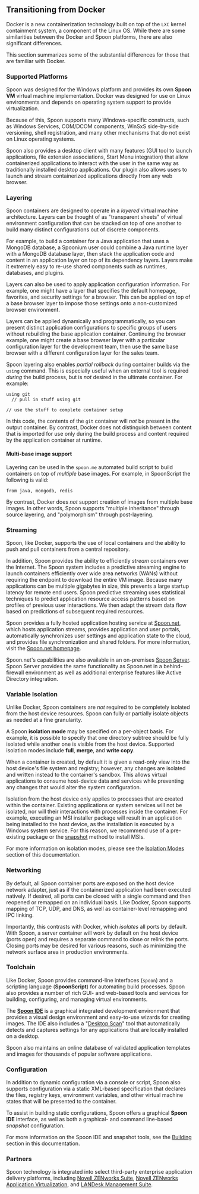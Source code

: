 ## Transitioning from Docker

Docker is a new containerization technology built on top of the `LXC` kernel containment system, a component of the Linux OS. While there are some similarities between the Docker and Spoon platforms, there are also significant differences.

This section summarizes some of the substantial differences for those that are familiar with Docker.

### Supported Platforms

Spoon was designed for the Windows platform and provides its own **Spoon VM** virtual machine implementation. Docker was designed for use on Linux environments and depends on operating system support to provide virtualization.

Because of this, Spoon supports many Windows-specific constructs, such as Windows Services, COM/DCOM components, WinSxS side-by-side versioning, shell registration, and many other mechanisms that do not exist on Linux operating systems.

Spoon also provides a desktop client with many features (GUI tool to launch applications, file extension associations, Start Menu integration) that allow containerized applications to interact with the user in the same way as traditionally installed desktop applications. Our plugin also allows users to launch and stream containerized applications directly from any web browser.

### Layering

Spoon containers are designed to operate in a *layered* virtual machine architecture. Layers can be thought of as "transparent sheets" of virtual environment configuration that can be stacked on top of one another to build many distinct configurations out of discrete components.

For example, to build a container for a Java application that uses a MongoDB database, a Spoonium user could combine a Java runtime layer with a MongoDB database layer, then stack the application code and content in an application layer on top of its dependency layers. Layers make it extremely easy to re-use shared components such as runtimes, databases, and plugins.

Layers can also be used to apply application configuration information. For example, one might have a layer that specifies the default homepage, favorites, and security settings for a browser. This can be applied on top of a base browser layer to impose those settings onto a non-customized browser environment.

Layers can be applied dynamically and programmatically, so you can present distinct application configurations to specific groups of users without rebuilding the base application container. Continuing the browser example, one might create a base browser layer with a particular configuration layer for the development team, then use the same base browser with a different configuration layer for the sales team.

Spoon layering also enables *partial rollback* during container builds via the `using` command. This is especially useful when an external tool is required *during* the build process, but is *not* desired in the ultimate container. For example:

    using git
	  // pull in stuff using git
	
	// use the stuff to complete container setup

In this code, the contents of the `git` container will *not* be present in the output container. By contrast, Docker does not distinguish between content that is imported for use only during the build process and content required by the application container at runtime.

#### Multi-base image support

Layering can be used in the `spoon.me` automated build script to build containers on top of *multiple* base images. For example, in SpoonScript the following is valid:

    from java, mongodb, redis

By contrast, Docker does *not* support creation of images from multiple base images. In other words, Spoon supports "multiple inheritance" through source layering, and "polymorphism" through post-layering.

### Streaming

Spoon, like Docker, supports the use of local containers and the ability to push and pull containers from a central
repository.

In addition, Spoon provides the ability to efficiently *stream* containers over the Internet. The Spoon system includes a predictive streaming engine to launch containers efficiently over wide area networks (WANs) without requiring the endpoint to download the entire VM image. Because many applications can be multiple gigabytes in size, this prevents a large startup latency for remote end users. Spoon predictive streaming uses statistical techniques to predict application resource access patterns based on profiles of previous user interactions. We then adapt the stream data flow based on predictions of subsequent required resources.

Spoon provides a fully hosted application hosting service at [Spoon.net](http://spoon.net), which hosts application streams, provides application and user portals, automatically synchronizes user settings and application state to the cloud, and provides file synchronization and shared folders. For more information, visit the [Spoon.net homepage](http://spoon.net).

Spoon.net's capabilities are also available in an on-premises [Spoon Server](http://spoon.net/server). Spoon Server provides the same functionality as Spoon.net in a behind-firewall environment as well as additional enterprise features like Active Directory integration.

### Variable Isolation

Unlike Docker, Spoon containers are *not* required to be completely isolated from the host device resources. Spoon can fully or partially isolate objects as needed at a fine granularity.

A Spoon **isolation mode** may be specified on a per-object basis. For example, it is possible to specify that one directory subtree should be fully isolated while another one is visible from the host device. Supported isolation modes include **full**, **merge**, and **write copy**.

When a container is created, by default it is given a read-only view into the host device's file system and registry; however, any changes are isolated and written instead to the container's sandbox. This allows virtual applications to consume host-device data and services while preventing any changes that would alter the system configuration. 

Isolation from the host device only applies to processes that are created within the container. Existing applications or system services will not be isolated, nor will their interactions with processes inside the container. For example, executing an MSI installer package will result in an application being installed to the host device, as the installation is executed by a Windows system service. For this reason, we recommend use of a pre-existing package or the [snapshot](/docs/building#snapshotting) method to install MSIs.

For more information on isolation modes, please see the [Isolation Modes](/docs/reference#ide-virtual-filesystem) section of this documentation.

### Networking

By default, all Spoon container ports are exposed on the host device network adapter, just as if the containerized application had been executed natively. If desired, all ports can be closed with a single command and then reopened
or remapped on an individual basis. Like Docker, Spoon supports mapping of TCP, UDP, and DNS, as well as container-level remapping and IPC linking.

Importantly, this contrasts with Docker, which *isolates* all ports by default. With Spoon, a server container will work by default on the host device (ports open) and requires a separate command to close or relink the ports. Closing ports may be desired for various reasons, such as minimizing the network surface area in production environments.

### Toolchain

Like Docker, Spoon provides command-line interfaces (`spoon`) and a scripting language (**SpoonScript**) for automating build processes. Spoon also provides a number of rich GUI- and web-based tools and services for building, configuring, and managing virtual environments.

The **[Spoon IDE](/docs/building#working-with-the-ide)** is a graphical integrated development environment that provides a visual design environment and easy-to-use wizards for creating images. The IDE also includes a "[Desktop Scan](/docs/building#desktop-scan)" tool that automatically detects and captures settings for any applications that are locally installed on a desktop.

Spoon also maintains an online database of validated application templates and images for thousands of popular
software applications.

### Configuration

In addition to dynamic configuration via a console or script, Spoon also supports configuration via a static XML-based specification that declares the files, registry keys, environment variables, and other virtual machine states that will be presented to the container. 

To assist in building static configurations, Spoon offers a graphical **Spoon IDE** interface, as well as both a graphical- and command line-based *snapshot* configuration.

For more information on the Spoon IDE and snapshot tools, see the [Building](/docs/building) section in this documentation.

### Partners

Spoon technology is integrated into select third-party enterprise application delivery platforms, including [Novell ZENworks Suite](https://www.novell.com/products/zenworks/zenworks-suite/), [Novell ZENworks Application Virtualization](http://novell.com/zav), and [LANDesk Management Suite](http://landesk.com).
